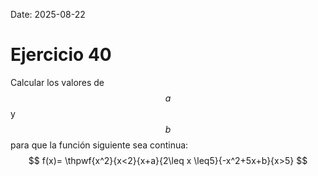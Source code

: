 Date: 2025-08-22

# Ejercicio 40

 
Calcular los valores de $$ a$$  y $$ b$$  para que la función siguiente sea continua:
$$
 f(x)= \thpwf{x^2}{x<2}{x+a}{2\leq x \leq5}{-x^2+5x+b}{x>5}
$$